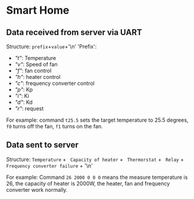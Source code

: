 # Smart Home
## Data received from server via UART

Structure: `prefix`+`value`+'\n'
'Prefix':
+ _"t"_: Temperature
+ _"v"_: Speed of fan
+ _"f"_: fan control
+ _"h"_: heater control
+ _"c"_: frequency converter control 
+ _"p"_: Kp
+ _"i"_: Ki
+ _"d"_: Kd
+ _"r"_: request

For example: command `t25.5` sets the target temperature to 25.5 degrees, `f0` turns off the fan, `f1` turns on the fan.
## Data sent to server

Structure: `Temperature` + ` Capacity of heater` + ` Thermorstat` + ` Relay` + ` Frequency converter failure` + '\n'

For example: Command `26 2000 0 0 0` means the measure temperature is 26, the capacity of heater is 2000W, 
the heater, fan and frequency converter work normally.